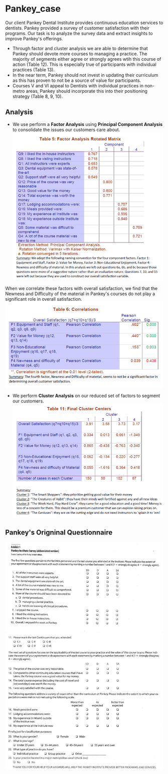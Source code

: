 # Pankey_case
Our client Pankey Dental Institute provides continuous education services to dentists. Pankey provided a survey of customer satisfaction with their programs. Our task is to analyze the survey data and extract insights to improve Pankey's offerings. 

- Through factor and cluster analysis we are able to determine that Pankey should devote more courses to managing a practice. The majority of segments either agree or strongly agrees wtih this course of action (Table 12). This is especially true of participants with individual practices (Table 13). 
- In the near term, Pankey should not invest in updating their curriculum as this has proven to not be a source of value for participants.
- Courses V and VI appeal to Dentists with individual practices in non-metro areas, Pankey should incorporate this into their positioning strategy (Table 8, 9, 10).





## Analysis

- We use perform a **Factor Analysis** using **Principal Component Analysis** to consolidate the issues our customers care about.
![Factor Analysis](https://github.com/alexlampros/Pankey_case/blob/main/Factor%20Analysis.png)

When we correlate these factors with overall satisfaction, we find that the Newness and Difficulty of the material in Pankey's courses do not play a significant role in overall satisfaction. 
![correlation](https://github.com/alexlampros/Pankey_case/blob/main/Correlation%20Analysis.png)

- We perform **Cluster Analysis** on our reduced set of factors to segment our customers. 
![cluster analysis](https://github.com/alexlampros/Pankey_case/blob/main/cluster%20analysis.png)









## Pankey's Origninal Questionnaire
![Alt text](https://github.com/alexlampros/Pankey_case/blob/main/pankey%20survey%201.png)
![Alt text](https://github.com/alexlampros/Pankey_case/blob/main/pankey%20survey%202.png)

